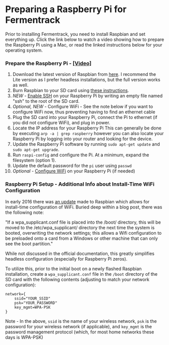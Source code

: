 # Preparing a Raspberry Pi for Fermentrack

Prior to installing Fermentrack, you need to install Raspbian and set everything up. Click the link below
to watch a video showing how to prepare the Raspberry Pi using a Mac, or read the linked instructions below for your operating system.

### Prepare the Raspberry Pi - [[Video]](https://youtu.be/TdSnJOUgS3k)

1. Download the latest version of Raspbian from [here](https://www.raspberrypi.org/downloads/raspbian/). I recommend the Lite version as I prefer headless installations, but the full version works as well.
2. Burn Raspbian to your SD card using [these instructions](https://www.raspberrypi.org/documentation/installation/installing-images/).
3. *NEW* - [Enable SSH](https://www.raspberrypi.org/documentation/remote-access/ssh/) on your Raspberry Pi by writing an empty file named "ssh" to the root of the SD card.
4. *Optional, NEW* - Configure WiFi - See the note below if you want to configure WiFi now, thus preventing having to find an ethernet cable
5. Plug the SD card into your Raspberry Pi, connect the Pi to ethernet (if you did not configure WiFi), and plug in power.
6. Locate the IP address for your Raspberry Pi This can generally be done by executing `arp -a | grep raspberry` however you can also locate your Raspberry Pi by logging into your router and looking for the device.
7. Update the Raspberry Pi software by running `sudo apt-get update` and `sudo apt-get upgrade`.
8. Run `raspi-config` and configure the Pi. At a minimum, expand the filesystem (option 1).
9. Update the default password for the `pi` user using `passwd`
9. *Optional* - [Configure WiFi](https://www.raspberrypi.org/documentation/configuration/wireless/wireless-cli.md) on your Raspberry Pi (if needed)






### Raspberry Pi Setup - Additional Info about Install-Time WiFi Configuration
In early 2016 there was [an update](https://www.raspberrypi.org/blog/another-update-raspbian/) made to Raspbian which allows for install-time configuration of WiFi. Buried deep within a blog post, there was the following note:

"If a wpa_supplicant.conf file is placed into the /boot/ directory, this will be moved to the /etc/wpa_supplicant/ directory the next time the system is booted, overwriting the network settings; this allows a Wifi configuration to be preloaded onto a card from a Windows or other machine that can only see the boot partition."

While not discussed in the official documentation, this greatly simplifies headless configuration (especially for Raspberry Pi zeros).

To utilize this, prior to the initial boot on a newly flashed Raspbian installation, create a `wpa_supplicant.conf` file in the `/boot` directory of the SD card with the following contents (adjusting to match your network configuration):

```
network={
    ssid="YOUR_SSID"
    psk="YOUR_PASSWORD"
    key_mgmt=WPA-PSK
}
```

Note - In the above, `ssid` is the name of your wireless network, `psk` is the password for your wireless network (if applicable), and `key_mgmt` is the password management protocol (which, for most home networks these days is WPA-PSK)
